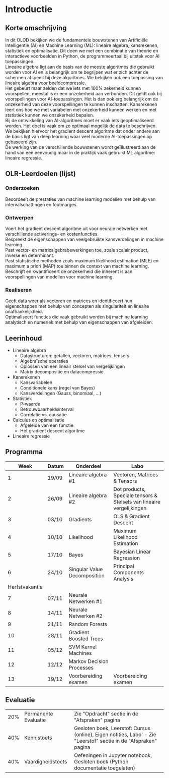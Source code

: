 # Introductie
## Korte omschrijving
In dit OLOD bekijken we de fundamentele bouwstenen van Artificiële Intelligentie (AI) en Machine Learning (ML): lineaire algebra, kansrekenen, statistiek en optimalisatie. Dit doen we met een combinatie van theorie en interactieve voorbeelden in Python, de programmeertaal bij uitstek voor AI toepassingen.  
Lineaire algebra ligt aan de basis van de meeste algoritmes die gebruikt worden voor AI en is belangrijk om te begrijpen wat er zich achter de schermen afspeelt bij deze algoritmes. We bekijken ook een toepassing van lineaire algebra voor beeldcompressie.  
Het gebeurt maar zelden dat we iets met 100% zekerheid kunnen voorspellen, meestal is er een onzekerheid aan verbonden. Dit geldt ook bij
voorspellingen voor AI-toepassingen. Het is dan ook erg belangrijk om de onzekerheid van deze voorspellingen te kunnen inschatten. Kansrekenen leert
ons hoe we met variabelen met onzekerheid kunnen werken en met statistiek kunnen we onzekerheid bepalen.  
Bij de ontwikkeling van AI-algoritmes moet er vaak iets geoptimaliseerd worden. Het doel is vaak om zo optimaal mogelijk de data te beschrijven. We
bekijken hiervoor het gradient descent algoritme dat onder andere aan de basis ligt van deep learning waar veel moderne AI-toepassingen op gebaseerd
zijn.  
De werking van de verschillende bouwstenen wordt geïllustreerd aan de hand van een eenvoudig maar in de praktijk vaak gebruikt ML algoritme: lineaire
regressie.

## OLR-Leerdoelen (lijst)
### Onderzoeken
Beoordeelt de prestaties van machine learning modellen met behulp van intervalschattingen en foutmarges.
### Ontwerpen
Voert het gradient descent algoritme uit voor neurale netwerken met verschillende activerings- en kostenfuncties.  
Bespreekt de eigenschappen van veelgebruikte kansverdelingen in machine learning.  
Past vector- en matrixalgebrabewerkingen toe, zoals scalair product, inverse en determinant.  
Past statistische methoden zoals maximum likelihood estimation (MLE) en maximum a priori (MAP) toe binnen de context van machine learning.  
Beschrijft en kwantificeert de onzekerheid die inherent is aan voorspellingen van modellen voor machine learning.  
### Realiseren
Geeft data weer als vectoren en matrices en identificeert hun eigenschappen met behulp van concepten als singulariteit en lineaire onafhankelijkheid.  
Optimaliseert functies die vaak gebruikt worden bij machine learning analytisch en numeriek met behulp van eigenschappen van afgeleiden.  

## Leerinhoud
- Lineaire algebra
    - Datastructuren: getallen, vectoren, matrices, tensors
    - Algebraïsche operaties
    - Oplossen van een lineair stelsel van vergelijkingen
    - Matrix decompositie en datacompressie
- Kansrekenen
    - Kansvariabelen
    - Conditionele kans (regel van Bayes)
    - Kansverdelingen (Gauss, binomiaal, ...)
- Statistiek
    - P-waarde
    - Betrouwbaarheidsinterval
    - Correlatie vs. causatie
- Calculus en optimalisatie
    - Afgeleide van een functie
    - Het gradient descent algoritme
- Lineaire regressie

## Programma
| Week  | Datum | Onderdeel | Labo |
|-------|-------|----------|----------|
| 1     | 19/09 |   Lineaire algebra #1   |   Vectoren, Matrices & Tensors   |
| 2     | 26/09 |   Lineaire algebra #2   |   Dot products, Speciale tensors & Stelsels van lineaire vergelijkingen  |
| 3     | 03/10 |   Gradients    |   OLS & Gradient Descent   |
| 4     | 10/10 |   Likelihood   |   Maximum Likelihood Estimation   |
| 5     | 17/10 |   Bayes   | Bayesian Linear Regression     |
| 6     | 24/10 |   Singular Value Decomposition   |  Principal Components Analysis   |
| Herfstvakantie
| 7     | 07/11 |   Neurale Netwerken #1   |      |
| 8     | 14/11 |   Neurale Netwerken #2   |      |
| 9     | 21/11 |   Random Forests   |      |
| 10    | 28/11 |   Gradient Boosted Trees   |      |
| 11    | 05/12 |   SVM Kernel Machines |      |
| 12    | 12/12 |   Markov Decision Processes   |      |
| 13    | 19/12 |   Voorbereiding examen   |  Voorbereiding examen   |

## Evaluatie
|   |   |   |
|---|---|---|
| 20% | Permanente Evaluatie | Zie "Opdracht" sectie in de "Afspraken" pagina  |
| 40% | Kennistoets | Gesloten boek, Leerstof: Cursus (online), Eigen notities, Labo' - Zie "Leerstof" sectie in de "Afspraken" pagina |
| 40% | Vaardigheidstoets | Oefeningen in Jupyter notebook, Gesloten boek (Python documentatie toegelaten) |
